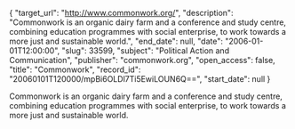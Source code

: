 {
  "target_url": "http://www.commonwork.org/", 
  "description": "Commonwork is an organic dairy farm and a conference and study centre, combining education programmes with social enterprise, to work towards a more just and sustainable world.", 
  "end_date": null, 
  "date": "2006-01-01T12:00:00", 
  "slug": 33599, 
  "subject": "Political Action and Communication", 
  "publisher": "commonwork.org", 
  "open_access": false, 
  "title": "Commonwork", 
  "record_id": "20060101T120000/mpBi6OLDl7Ti5EwiLOUN6Q==", 
  "start_date": null
}

Commonwork is an organic dairy farm and a conference and study centre, combining education programmes with social enterprise, to work towards a more just and sustainable world.